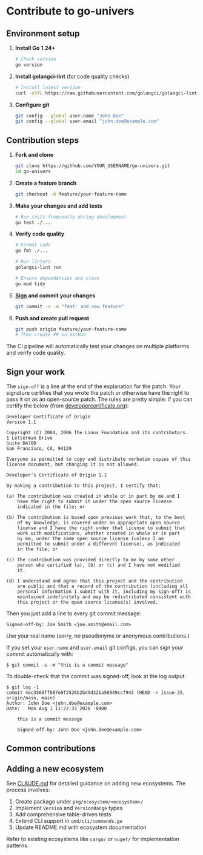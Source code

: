 # Contribute to go-univers

## Environment setup

1. **Install Go 1.24+**
   ```bash
   # Check version
   go version
   ```

2. **Install golangci-lint** (for code quality checks)
   ```bash
   # Install latest version
   curl -sSfL https://raw.githubusercontent.com/golangci/golangci-lint/master/install.sh | sh -s -- -b $(go env GOPATH)/bin
   ```

3. **Configure git**
   ```bash
   git config --global user.name "John Doe"
   git config --global user.email "john.doe@example.com"
   ```

## Contribution steps

1. **Fork and clone**
   ```bash
   git clone https://github.com/YOUR_USERNAME/go-univers.git
   cd go-univers
   ```

2. **Create a feature branch**
   ```bash
   git checkout -b feature/your-feature-name
   ```

3. **Make your changes and add tests**
   ```bash
   # Run tests frequently during development
   go test ./...
   ```

4. **Verify code quality**
   ```bash
   # Format code
   go fmt ./...
   
   # Run linters
   golangci-lint run
   
   # Ensure dependencies are clean
   go mod tidy
   ```

5. **[Sign](#sign-your-work) and commit your changes**
   ```bash
   git commit -s -m "feat: add new feature"
   ```

6. **Push and create pull request**
   ```bash
   git push origin feature/your-feature-name
   # Then create PR on GitHub
   ```

The CI pipeline will automatically test your changes on multiple platforms and verify code quality.

## Sign your work

The `sign-off` is a line at the end of the explanation for the patch. Your
signature certifies that you wrote the patch or otherwise have the right to pass
it on as an open-source patch. The rules are pretty simple: if you can certify
the below (from [developercertificate.org](http://developercertificate.org/)):

```
Developer Certificate of Origin
Version 1.1

Copyright (C) 2004, 2006 The Linux Foundation and its contributors.
1 Letterman Drive
Suite D4700
San Francisco, CA, 94129

Everyone is permitted to copy and distribute verbatim copies of this
license document, but changing it is not allowed.

Developer's Certificate of Origin 1.1

By making a contribution to this project, I certify that:

(a) The contribution was created in whole or in part by me and I
    have the right to submit it under the open source license
    indicated in the file; or

(b) The contribution is based upon previous work that, to the best
    of my knowledge, is covered under an appropriate open source
    license and I have the right under that license to submit that
    work with modifications, whether created in whole or in part
    by me, under the same open source license (unless I am
    permitted to submit under a different license), as indicated
    in the file; or

(c) The contribution was provided directly to me by some other
    person who certified (a), (b) or (c) and I have not modified
    it.

(d) I understand and agree that this project and the contribution
    are public and that a record of the contribution (including all
    personal information I submit with it, including my sign-off) is
    maintained indefinitely and may be redistributed consistent with
    this project or the open source license(s) involved.
```

Then you just add a line to every git commit message:

```
Signed-off-by: Joe Smith <joe.smith@email.com>
```

Use your real name (sorry, no pseudonyms or anonymous contributions.)

If you set your `user.name` and `user.email` git configs, you can sign your
commit automatically with:

```
$ git commit -s -m "this is a commit message"
```

To double-check that the commit was signed-off, look at the log output:

```
$ git log -1
commit 4ec3560ff087e0f2526b2bd9d32ba50949ccf943 (HEAD -> issue-35, origin/main, main)
Author: John Doe <john.doe@example.com>
Date:   Mon Aug 1 11:22:33 2020 -0400

    this is a commit message

    Signed-off-by: John Doe <john.doe@example.com>
```

## Common contributions

## Adding a new ecosystem

See [CLAUDE.md](./CLAUDE.md) for detailed guidance on adding new ecosystems. The process involves:

1. Create package under `pkg/ecosystem/<ecosystem>/`
2. Implement `Version` and `VersionRange` types 
3. Add comprehensive table-driven tests
4. Extend CLI support in `cmd/cli/commands.go`
5. Update README.md with ecosystem documentation

Refer to existing ecosystems like `cargo/` or `nuget/` for implementation patterns.
